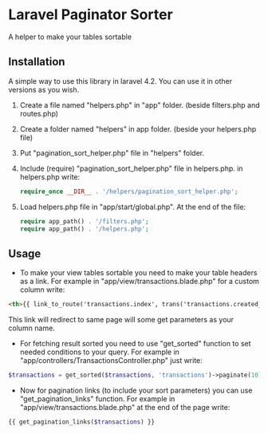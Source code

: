 # Laravel Paginator Sorter
A helper to make your tables sortable

## Installation
A simple way to use this library in laravel 4.2. You can use it in other versions as you wish.

1. Create a file named "helpers.php" in "app" folder. (beside filters.php and routes.php)
2. Create a folder named "helpers" in app folder. (beside your helpers.php file)
3. Put "pagination_sort_helper.php" file in "helpers" folder.
4. Include (require) "pagination_sort_helper.php" file in helpers.php.
in helpers.php write:
    
    ```php
    require_once __DIR__ . '/helpers/pagination_sort_helper.php';
    ```
5. Load helpers.php file in "app/start/global.php". At the end of the file:
    
    ```php
    require app_path() . '/filters.php';
    require app_path() . '/helpers.php';
    ```
	
## Usage
* To make your view tables sortable you need to make your table headers as a link.
For example in "app/view/transactions.blade.php" for a custom column write:
```html
<th>{{ link_to_route('transactions.index', trans('transactions.created_at'), get_sort_url('created_at')) }}</th>
```
This link will redirect to same page will some get parameters as your column name.
* For fetching result sorted you need to use "get_sorted" function to set needed conditions to your query.
For example in "app/controllers/TransactionsController.php" just write:
```php
$transactions = get_sorted($transactions, 'transactions')->paginate(10);
```
* Now for pagination links (to include your sort parameters) you can use "get_pagination_links" function.
For example in "app/view/transactions.blade.php" at the end of the page write:
```php
{{ get_pagination_links($transactions) }}
```
